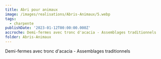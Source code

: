 ```yaml
---
title: Abri pour animaux
image: /images/realisations/Abris-Animaux/5.webp
tags:
  - charpente
publishDate: '2023-01-12T00:00:00.000Z'
accroche: Demi-fermes avec tronc d'acacia - Assemblages traditionnels
folder: Abris-Animaux
---
```


Demi-fermes avec tronc d'acacia - Assemblages traditionnels
